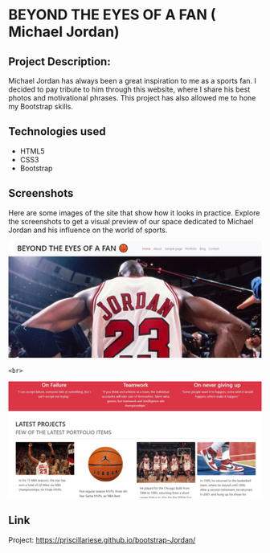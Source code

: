 

# BEYOND THE EYES OF A FAN ( Michael Jordan)


## Project Description:

Michael Jordan has always been a great inspiration to me as a sports fan. I decided to pay tribute to him through this website, where I share his best photos and motivational phrases. This project has also allowed me to hone my Bootstrap skills.

## Technologies used
- HTML5
- CSS3
- Bootstrap 



## Screenshots

Here are some images of the site that show how it looks in practice. Explore the screenshots to get a visual preview of our space dedicated to Michael Jordan and his influence on the world of sports.

 <img
      src="/starter-code/img/Capturar.JPG"
              class="d-block w-100"
              alt="jordanwhite" />

    <br>
 <img
      src="/starter-code/img/Capturar1.JPG"
              class="d-block w-100"
              alt="jordanwhite" />

 ## Link

 Project: https://priscillariese.github.io/bootstrap-Jordan/
